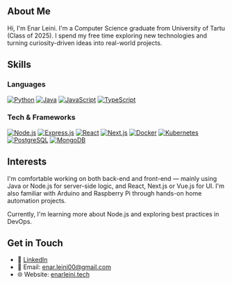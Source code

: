 
## About Me

Hi, I'm Enar Leini. I'm a Computer Science graduate from University of Tartu (Class of 2025). I spend my free time exploring new technologies and turning curiosity-driven ideas into real-world projects.

## Skills

### Languages  
[![Python](https://img.shields.io/badge/Python-306998?style=for-the-badge&logo=python&logoColor=white)](https://www.python.org/)
[![Java](https://img.shields.io/badge/Java-ED8B00?style=for-the-badge&logo=java&logoColor=white)](https://www.oracle.com/java/)
[![JavaScript](https://img.shields.io/badge/JavaScript-F0DB4F?style=for-the-badge&logo=javascript&logoColor=black)](https://developer.mozilla.org/en-US/docs/Web/JavaScript)
[![TypeScript](https://img.shields.io/badge/TypeScript-007ACC?style=for-the-badge&logo=typescript&logoColor=white)](https://www.typescriptlang.org/)

### Tech & Frameworks  
[![Node.js](https://img.shields.io/badge/Node.js-43853D?style=for-the-badge&logo=node.js&logoColor=white)](https://nodejs.org/en/)
[![Express.js](https://img.shields.io/badge/Express.js-303030?style=for-the-badge&logo=express&logoColor=white)](https://expressjs.com/)
[![React](https://img.shields.io/badge/React-087EA4?style=for-the-badge&logo=react&logoColor=white)](https://reactjs.org/)
[![Next.js](https://img.shields.io/badge/Next.js-111111?style=for-the-badge&logo=next.js&logoColor=white)](https://nextjs.org/)
[![Docker](https://img.shields.io/badge/Docker-0db7ed?style=for-the-badge&logo=docker&logoColor=white)](https://www.docker.com/)
[![Kubernetes](https://img.shields.io/badge/Kubernetes-326ce5?style=for-the-badge&logo=kubernetes&logoColor=white)](https://kubernetes.io/)
[![PostgreSQL](https://img.shields.io/badge/PostgreSQL-336791?style=for-the-badge&logo=postgresql&logoColor=white)](https://www.postgresql.org/)
[![MongoDB](https://img.shields.io/badge/MongoDB-47A248?style=for-the-badge&logo=mongodb&logoColor=white)](https://www.mongodb.com/)

## Interests

I'm comfortable working on both back-end and front-end — mainly using Java or Node.js for server-side logic, and React, Next.js or Vue.js for UI. I'm also familiar with Arduino and Raspberry Pi through hands-on home automation projects.

Currently, I'm learning more about Node.js and exploring best practices in DevOps.

## Get in Touch

- 🔗 [LinkedIn](https://www.linkedin.com/in/enar-leini/)
- 📧 Email: [enar.leini00@gmail.com](mailto:enar.leini00@gmail.com)
- 🌐 Website: [enarleini.tech](https://www.enarleini.tech)
